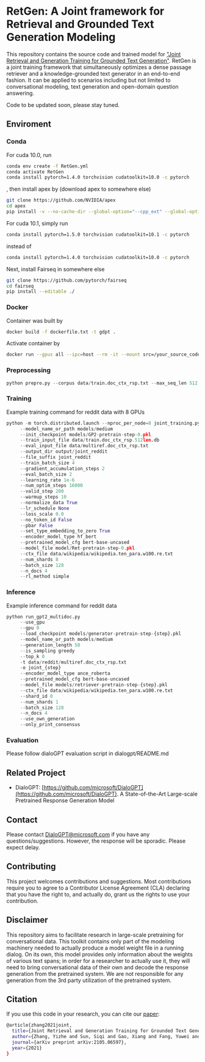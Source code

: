 # RetGen: A Joint framework for Retrieval and Grounded Text Generation Modeling

This repository contains the source code and trained model for ["Joint Retrieval and Generation Training for Grounded Text Generation"](https://arxiv.org/abs/2105.06597). RetGen is a joint training framework that simultaneously optimizes a dense passage retriever and a knowledge-grounded text generator in an end-to-end fashion. It can be applied to scenarios including but not limited to conversational modeling, text generation and open-domain question answering. 

Code to be updated soon, please stay tuned.


## Enviroment
### Conda

For cuda 10.0, run
```bash
conda env create -f RetGen.yml
conda activate RetGen
conda install pytorch=1.4.0 torchvision cudatoolkit=10.0 -c pytorch
```

, then install apex by  (download apex to somewhere else)
```bash
git clone https://github.com/NVIDIA/apex
cd apex
pip install -v --no-cache-dir --global-option="--cpp_ext" --global-option="--cuda_ext" ./
```
For cuda 10.1, simply run
```bash
conda install pytorch=1.5.0 torchvision cudatoolkit=10.1 -c pytorch
```
instead of
```bash
conda install pytorch=1.4.0 torchvision cudatoolkit=10.0 -c pytorch
```

Next, install Fairseq in somewhere else
```bash
git clone https://github.com/pytorch/fairseq
cd fairseq
pip install --editable ./
```

### Docker

Container was built by
```bash
docker build -f dockerfile.txt -t gdpt .
```
Activate container by 
```bash
docker run --gpus all --ipc=host --rm -it --mount src=/your_source_code_dir,dst=/code,type=bind --mount src=/gdpt,dst=/gdpt,type=bind intersun/gdpt
```

### Preprocessing

```python
python prepro.py --corpus data/train.doc_ctx_rsp.txt --max_seq_len 512
``` 

### Training
Example training command for reddit data with 8 GPUs

```python
python -m torch.distributed.launch --nproc_per_node=8 joint_training.py
     --model_name_or_path models/medium
     --init_checkpoint models/GP2-pretrain-step-0.pkl
     --train_input_file data/train.doc_ctx_rsp.512len.db
     --eval_input_file data/multiref.doc_ctx_rsp.txt 
     --output_dir output/joint_reddit
     --file_suffix joint_reddit
     --train_batch_size 4
     --gradient_accumulation_steps 2
     --eval_batch_size 2
     --learning_rate 1e-6
     --num_optim_steps 16000
     --valid_step 200
     --warmup_steps 10
     --normalize_data True
     --lr_schedule None
     --loss_scale 0.0
     --no_token_id False
     --pbar False
     --set_type_embedding_to_zero True
     --encoder_model_type hf_bert
     --pretrained_model_cfg bert-base-uncased
     --model_file model/Ret-pretrain-step-0.pkl
     --ctx_file data/wikipedia/wikipedia.ten_para.w100.re.txt
     --num_shards 8
     --batch_size 128
     --n_docs 4
     --rl_method simple
```


### Inference
Example inference command for reddit data 

```python
python run_gpt2_multidoc.py
     --use_gpu 
     --gpu 0
     --load_checkpoint models/generator-pretrain-step-{step}.pkl
     --model_name_or_path models/medium
     --generation_length 50
     --is_sampling greedy
     --top_k 0
     -t data/reddit/multiref.doc_ctx_rsp.txt
     -o joint_{step}
     --encoder_model_type ance_roberta
     --pretrained_model_cfg bert-base-uncased
     --model_file models/retriever-pretrain-step-{step}.pkl
     --ctx_file data/wikipedia/wikipedia.ten_para.w100.re.txt
     --shard_id 0 
     --num_shards 1
     --batch_size 128
     --n_docs 4
     --use_own_generation
     --only_print_consensus
```

### Evaluation

Please follow dialoGPT evaluation script in dialogpt/README.md


## Related Project

* DialoGPT: [https://github.com/microsoft/DialoGPT](https://github.com/microsoft/DialoGPT). 
A State-of-the-Art Large-scale Pretrained Response Generation Model

## Contact

Please contact [DialoGPT@microsoft.com](mailto:DialoGPT@microsoft.com) if you have any questions/suggestions. However, the response will be sporadic. Please expect delay.

## Contributing

This project welcomes contributions and suggestions.  Most contributions require you to agree to a
Contributor License Agreement (CLA) declaring that you have the right to, and actually do, grant us
the rights to use your contribution. 

## Disclaimer

This repository aims to facilitate research in large-scale pretraining for conversational data. This toolkit contains only part of the modeling machinery needed to actually produce a model weight file in a running dialog. On its own, this model provides only information about the weights of various text spans; in order for a researcher to actually use it, they will need to bring conversational data of their own and decode the response generation from the pretrained system. We are not responsible for any generation from the 3rd party utilization of the pretrained system. 


## Citation
If you use this code in your research, you can cite our [paper](https://arxiv.org/abs/2105.06597):
```bash
@article{zhang2021joint,
  title={Joint Retrieval and Generation Training for Grounded Text Generation},
  author={Zhang, Yizhe and Sun, Siqi and Gao, Xiang and Fang, Yuwei and Brockett, Chris and Galley, Michel and Gao, Jianfeng and Dolan, Bill},
  journal={arXiv preprint arXiv:2105.06597},
  year={2021}
}
```